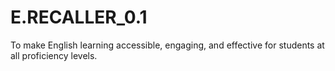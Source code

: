 # E.RECALLER_0.1
To make English learning accessible, engaging, and effective for students at all proficiency levels.
